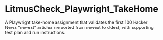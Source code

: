 # LitmusCheck_Playwright_TakeHome
A Playwright take-home assignment that validates the first 100 Hacker News “newest” articles are sorted from newest to oldest, with supporting test plan and run instructions.
